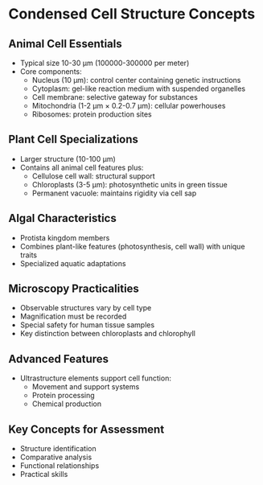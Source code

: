 # Condensed Cell Structure Concepts

## Animal Cell Essentials
* Typical size 10-30 μm (100000-300000 per meter)
* Core components:
  - Nucleus (10 μm): control center containing genetic instructions
  - Cytoplasm: gel-like reaction medium with suspended organelles
  - Cell membrane: selective gateway for substances
  - Mitochondria (1-2 μm × 0.2-0.7 μm): cellular powerhouses
  - Ribosomes: protein production sites

## Plant Cell Specializations
* Larger structure (10-100 μm)
* Contains all animal cell features plus:
  - Cellulose cell wall: structural support
  - Chloroplasts (3-5 μm): photosynthetic units in green tissue
  - Permanent vacuole: maintains rigidity via cell sap

## Algal Characteristics
* Protista kingdom members
* Combines plant-like features (photosynthesis, cell wall) with unique traits
* Specialized aquatic adaptations

## Microscopy Practicalities
* Observable structures vary by cell type
* Magnification must be recorded
* Special safety for human tissue samples
* Key distinction between chloroplasts and chlorophyll

## Advanced Features
* Ultrastructure elements support cell function:
  - Movement and support systems
  - Protein processing
  - Chemical production

## Key Concepts for Assessment
* Structure identification
* Comparative analysis
* Functional relationships
* Practical skills